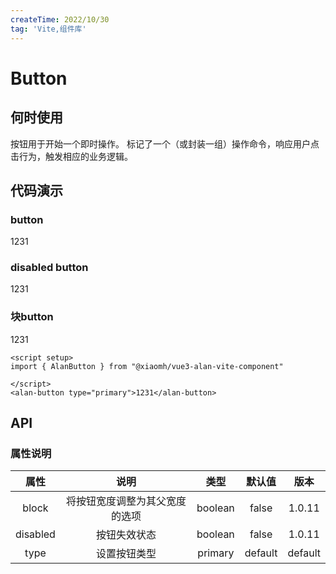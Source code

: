 ```yaml
---
createTime: 2022/10/30
tag: 'Vite,组件库'
---
```

# Button

## 何时使用

按钮用于开始一个即时操作。
标记了一个（或封装一组）操作命令，响应用户点击行为，触发相应的业务逻辑。

## 代码演示

### button

<AlanButton  type="primary">1231</AlanButton>

### disabled button

<AlanButton  disabled >1231</AlanButton>

### 块button

<AlanButton block type="primary">1231</AlanButton>

```tsx
<script setup>
import { AlanButton } from "@xiaomh/vue3-alan-vite-component"

</script>
<alan-button type="primary">1231</alan-button>

```

## API

### 属性说明

| 属性   | 说明 |   类型  | 默认值  | 版本  |
| :-------------: | :----------: | :------------: | :------------: | :------------: |
| block       |    将按钮宽度调整为其父宽度的选项    |        boolean  | false |1.0.11 |
| disabled       |    按钮失效状态    |        boolean  | false |1.0.11 |
| type       |    设置按钮类型    |        primary  | default   | default |1.0.11 |
